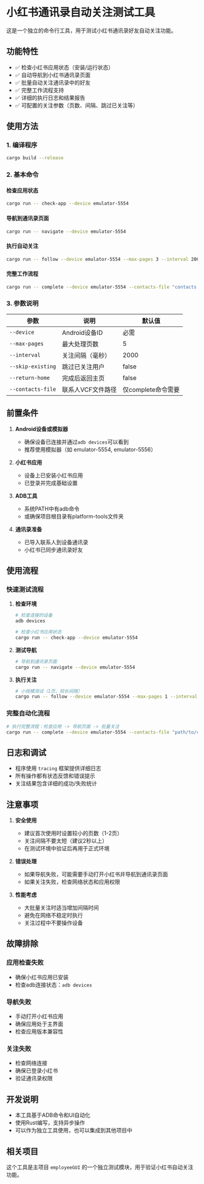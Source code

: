 # 小红书通讯录自动关注测试工具

这是一个独立的命令行工具，用于测试小红书通讯录好友自动关注功能。

## 功能特性

- ✅ 检查小红书应用状态（安装/运行状态）
- ✅ 自动导航到小红书通讯录页面
- ✅ 批量自动关注通讯录中的好友
- ✅ 完整工作流程支持
- ✅ 详细的执行日志和结果报告
- ✅ 可配置的关注参数（页数、间隔、跳过已关注等）

## 使用方法

### 1. 编译程序

```bash
cargo build --release
```

### 2. 基本命令

#### 检查应用状态
```bash
cargo run -- check-app --device emulator-5554
```

#### 导航到通讯录页面
```bash
cargo run -- navigate --device emulator-5554
```

#### 执行自动关注
```bash
cargo run -- follow --device emulator-5554 --max-pages 3 --interval 2000 --skip-existing --return-home
```

#### 完整工作流程
```bash
cargo run -- complete --device emulator-5554 --contacts-file "contacts.vcf" --max-pages 5 --interval 2000
```

### 3. 参数说明

| 参数 | 说明 | 默认值 |
|------|------|--------|
| `--device` | Android设备ID | 必需 |
| `--max-pages` | 最大处理页数 | 5 |
| `--interval` | 关注间隔（毫秒） | 2000 |
| `--skip-existing` | 跳过已关注用户 | false |
| `--return-home` | 完成后返回主页 | false |
| `--contacts-file` | 联系人VCF文件路径 | 仅complete命令需要 |

## 前置条件

1. **Android设备或模拟器**
   - 确保设备已连接并通过`adb devices`可以看到
   - 推荐使用模拟器（如 emulator-5554, emulator-5556）

2. **小红书应用**
   - 设备上已安装小红书应用
   - 已登录并完成基础设置

3. **ADB工具**
   - 系统PATH中有adb命令
   - 或确保项目根目录有platform-tools文件夹

4. **通讯录准备**
   - 已导入联系人到设备通讯录
   - 小红书已同步通讯录好友

## 使用流程

### 快速测试流程

1. **检查环境**
   ```bash
   # 检查连接的设备
   adb devices
   
   # 检查小红书应用状态
   cargo run -- check-app --device emulator-5554
   ```

2. **测试导航**
   ```bash
   # 导航到通讯录页面
   cargo run -- navigate --device emulator-5554
   ```

3. **执行关注**
   ```bash
   # 小规模测试（1页，较长间隔）
   cargo run -- follow --device emulator-5554 --max-pages 1 --interval 3000 --skip-existing
   ```

### 完整自动化流程

```bash
# 执行完整流程：检查应用 -> 导航页面 -> 批量关注
cargo run -- complete --device emulator-5554 --contacts-file "path/to/contacts.vcf" --max-pages 5 --interval 2000
```

## 日志和调试

- 程序使用 `tracing` 框架提供详细日志
- 所有操作都有状态反馈和错误提示
- 关注结果包含详细的成功/失败统计

## 注意事项

1. **安全使用**
   - 建议首次使用时设置较小的页数（1-2页）
   - 关注间隔不要太短（建议2秒以上）
   - 在测试环境中验证后再用于正式环境

2. **错误处理**
   - 如果导航失败，可能需要手动打开小红书并导航到通讯录页面
   - 如果关注失败，检查网络状态和应用权限

3. **性能考虑**
   - 大批量关注时适当增加间隔时间
   - 避免在网络不稳定时执行
   - 关注过程中不要操作设备

## 故障排除

### 应用检查失败
- 确保小红书应用已安装
- 检查adb连接状态：`adb devices`

### 导航失败
- 手动打开小红书应用
- 确保应用处于主界面
- 检查应用版本兼容性

### 关注失败
- 检查网络连接
- 确保已登录小红书
- 验证通讯录权限

## 开发说明

- 本工具基于ADB命令和UI自动化
- 使用Rust编写，支持异步操作
- 可以作为独立工具使用，也可以集成到其他项目中

## 相关项目

这个工具是主项目 `employeeGUI` 的一个独立测试模块，用于验证小红书自动关注功能。